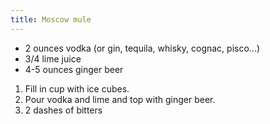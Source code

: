 ```yaml
---
title: Moscow mule
---
```


- 2 ounces vodka (or gin, tequila, whisky, cognac, pisco...)
- 3/4 lime juice
- 4-5 ounces ginger beer

1. Fill in cup with ice cubes.
1. Pour vodka and lime and top with ginger beer.
1. 2 dashes of bitters
